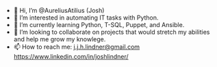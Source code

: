 - 👋 Hi, I’m @AureliusAtilius (Josh)
- 👀 I’m interested in automating IT tasks with Python.
- 🌱 I’m currently learning Python, T-SQL, Puppet, and Ansible.
- 💞️ I’m looking to collaborate on projects that would stretch my abilities and help me grow my knowlege.
- 📫 How to reach me:
      j.j.h.lindner@gmail.com
      https://www.linkedin.com/in/joshlindner/

<!---
AureliusAtilius/AureliusAtilius is a ✨ special ✨ repository because its `README.md` (this file) appears on your GitHub profile.
You can click the Preview link to take a look at your changes.
--->
